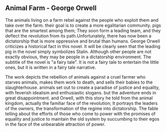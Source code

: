 ## Animal Farm - George Orwell

The animals living on a farm rebel against the people who exploit them and take over the farm. their goal is to create a more egalitarian community. pigs that are the smartest among them; They soon form a leading team, and they deflect the revolution from its path.Unfortunately, there has now been a dictatorship that is more oppressive and brutal than humans. George Orwell criticizes a historical fact in this novel. It will be clearly seen that the leading pig in the novel simply symbolizes Stalin. Although other people are not exactly obvious, they may be people in a dictatorship environment. The subtitle of the novel is "a fairy tale". It is not a fairy tale to entertain the little ones, but it is written in a fairy tale narrative.

The work depicts the rebellion of animals against a cruel farmer who starves animals, makes them work to death, and sells their babies to the slaughterhouse. animals set out to create a paradise of justice and equality, with feverish idealism and enthusiastic slogans. but the adventure ends in great disappointment. and Orwell, with this story he told from the animal kingdom, actually the familiar face of the revolution; It portrays the leaders of the owners, the transformation of the regime into dictatorship. The fable telling about the efforts of those who come to power with the promises of equality and justice to maintain the old system by succumbing to their egos in the face of the unbearable attraction of power.
